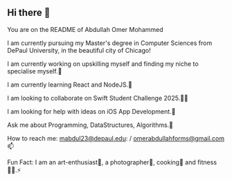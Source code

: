 ## Hi there 👋

You are on the README of Abdullah Omer Mohammed

I am currently pursuing my Master's degree in Computer Sciences from DePaul University, in the beautiful city of Chicago!

I am currently working on upskilling myself and finding my niche to specialise myself.🔭

I am currently learning React and NodeJS.🌱

I am looking to collaborate on Swift Student Challenge 2025.👯‍♂️

I am looking for help with ideas on iOS App Development.🤔

Ask me about Programming, DataStructures, Algorithms.💬

How to reach me: mabdul23@depaul.edu: / omerabdullahforms@gmail.com 📫

Fun Fact: I am an art-enthusiast🎨, a photographer📸, cooking🥞 and fitness🏋️‍♂️.⚡
<!--
**maononymous/maononymous** is a ✨ _special_ ✨ repository because its `README.md` (this file) appears on your GitHub profile.

Here are some ideas to get you started:

- 🔭 I’m currently working on ...
- 🌱 I’m currently learning ...
- 👯 I’m looking to collaborate on ...
- 🤔 I’m looking for help with ...
- 💬 Ask me about ...
- 📫 How to reach me: ...
- 😄 Pronouns: ...
- ⚡ Fun fact: ...
-->
